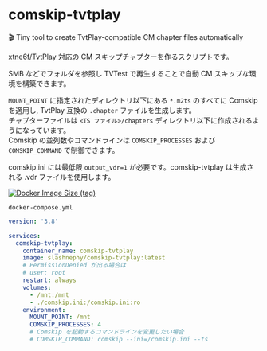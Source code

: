 # comskip-tvtplay
🎬 Tiny tool to create TvtPlay-compatible CM chapter files automatically

[xtne6f/TvtPlay](https://github.com/xtne6f/TvtPlay) 対応の CM スキップチャプターを作るスクリプトです。

SMB などでフォルダを参照し TVTest で再生することで自動 CM スキップな環境を構築できます。

`MOUNT_POINT` に指定されたディレクトリ以下にある `*.m2ts` のすべてに Comskip を適用し, TvtPlay 互換の `.chapter` ファイルを生成します。  
チャプターファイルは `<TS ファイル>/chapters` ディレクトリ以下に作成されるようになっています。  
Comskip の並列数やコマンドラインは `COMSKIP_PROCESSES` および `COMSKIP_COMMAND` で制御できます。

comskip.ini には最低限 `output_vdr=1` が必要です。comskip-tvtplay は生成される .vdr ファイルを使用します。

[![Docker Image Size (tag)](https://img.shields.io/docker/image-size/slashnephy/comskip-tvtplay/latest)](https://hub.docker.com/r/slashnephy/comskip-tvtplay)

`docker-compose.yml`

```yaml
version: '3.8'

services:
  comskip-tvtplay:
    container_name: comskip-tvtplay
    image: slashnephy/comskip-tvtplay:latest
    # PermissionDenied が出る場合は
    # user: root
    restart: always
    volumes:
      - /mnt:/mnt
      - ./comskip.ini:/comskip.ini:ro
    environment:
      MOUNT_POINT: /mnt
      COMSKIP_PROCESSES: 4
      # Comskip を起動するコマンドラインを変更したい場合
      # COMSKIP_COMMAND: comskip --ini=/comskip.ini --ts
```
